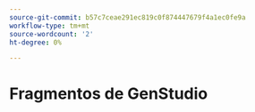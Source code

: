 ```yaml
---
source-git-commit: b57c7ceae291ec819c0f874447679f4a1ec0fe9a
workflow-type: tm+mt
source-wordcount: '2'
ht-degree: 0%

---
```

# Fragmentos de GenStudio
